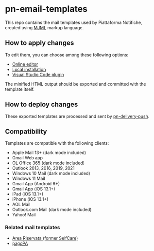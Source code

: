 # pn-email-templates

This repo contains the mail templates used by Piattaforma Notifiche, created using [MJML](https://mjml.io/) markup language.

## How to apply changes

To edit them, you can choose among these following options:

- [Online editor](https://mjml.io/try-it-live)
- [Local installation](https://mjml.io/download)
- [Visual Studio Code plugin](https://marketplace.visualstudio.com/items?itemName=mjmlio.vscode-mjml)

The minified HTML output should be exported and committed with the template itself.

## How to deploy changes

These exported templates are processed and sent by [pn-delivery-push](https://github.com/pagopa/pn-delivery-push).

## Compatibility

Templates are compatible with the following clients:

- Apple Mail 13+ (dark mode included)
- Gmail Web app
- OL Office 365 (dark mode included)
- Outlook 2013, 2016, 2019, 2021
- Windows 10 Mail (dark mode included)
- Windows 11 Mail
- Gmail App (Android 6+)
- Gmail App (iOS 13.1+)
- iPad (iOS 13.1+)
- iPhone (iOS 13.1+)
- AOL Mail
- Outlook.com Mail (dark mode included)
- Yahoo! Mail

### Related mail templates

- [Area Riservata (former SelfCare)](https://github.com/pagopa/selfcare-email-templates)
- [pagoPA](https://github.com/pagopa/pagopa-email-templates)
